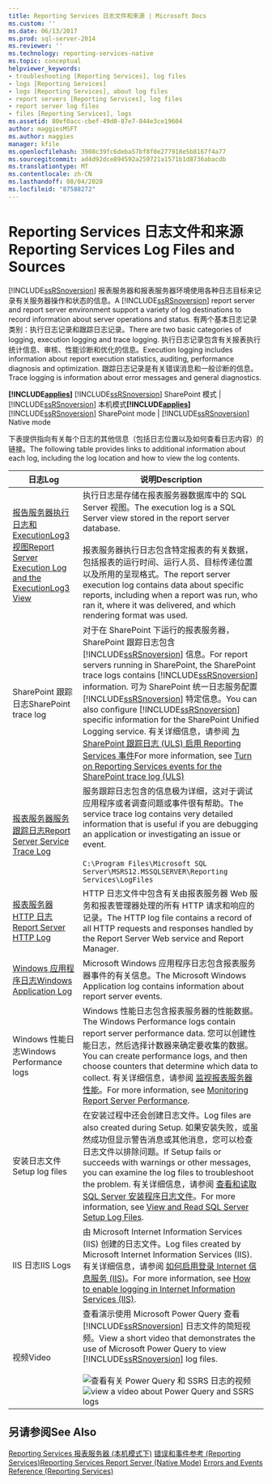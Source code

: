 ```yaml
---
title: Reporting Services 日志文件和来源 | Microsoft Docs
ms.custom: ''
ms.date: 06/13/2017
ms.prod: sql-server-2014
ms.reviewer: ''
ms.technology: reporting-services-native
ms.topic: conceptual
helpviewer_keywords:
- troubleshooting [Reporting Services], log files
- logs [Reporting Services]
- logs [Reporting Services], about log files
- report servers [Reporting Services], log files
- report server log files
- files [Reporting Services], logs
ms.assetid: 80ef0acc-cbef-49d0-87e7-844e3ce19604
author: maggiesMSFT
ms.author: maggies
manager: kfile
ms.openlocfilehash: 3908c39fc6deba57bf8f0e277918e5b8167f4a77
ms.sourcegitcommit: ad4d92dce894592a259721a1571b1d8736abacdb
ms.translationtype: MT
ms.contentlocale: zh-CN
ms.lasthandoff: 08/04/2020
ms.locfileid: "87588272"
---
```

# <a name="reporting-services-log-files-and-sources"></a><span data-ttu-id="6a055-102">Reporting Services 日志文件和来源</span><span class="sxs-lookup"><span data-stu-id="6a055-102">Reporting Services Log Files and Sources</span></span>
  <span data-ttu-id="6a055-103">[!INCLUDE[ssRSnoversion](../../../includes/ssrsnoversion-md.md)] 报表服务器和报表服务器环境使用各种日志目标来记录有关服务器操作和状态的信息。</span><span class="sxs-lookup"><span data-stu-id="6a055-103">A [!INCLUDE[ssRSnoversion](../../../includes/ssrsnoversion-md.md)] report server and report server environment support a variety of log destinations to record information about server operations and status.</span></span> <span data-ttu-id="6a055-104">有两个基本日志记录类别：执行日志记录和跟踪日志记录。</span><span class="sxs-lookup"><span data-stu-id="6a055-104">There are two basic categories of logging, execution logging and trace logging.</span></span> <span data-ttu-id="6a055-105">执行日志记录包含有关报表执行统计信息、审核、性能诊断和优化的信息。</span><span class="sxs-lookup"><span data-stu-id="6a055-105">Execution logging includes information about report execution statistics, auditing, performance diagnosis and optimization.</span></span> <span data-ttu-id="6a055-106">跟踪日志记录是有关错误消息和一般诊断的信息。</span><span class="sxs-lookup"><span data-stu-id="6a055-106">Trace logging is information about error messages and general diagnostics.</span></span>

 <span data-ttu-id="6a055-107">**[!INCLUDE[applies](../../includes/applies-md.md)]**  [!INCLUDE[ssRSnoversion](../../../includes/ssrsnoversion-md.md)] SharePoint 模式 | [!INCLUDE[ssRSnoversion](../../../includes/ssrsnoversion-md.md)] 本机模式</span><span class="sxs-lookup"><span data-stu-id="6a055-107">**[!INCLUDE[applies](../../includes/applies-md.md)]**  [!INCLUDE[ssRSnoversion](../../../includes/ssrsnoversion-md.md)] SharePoint mode | [!INCLUDE[ssRSnoversion](../../../includes/ssrsnoversion-md.md)] Native mode</span></span>

 <span data-ttu-id="6a055-108">下表提供指向有关每个日志的其他信息（包括日志位置以及如何查看日志内容）的链接。</span><span class="sxs-lookup"><span data-stu-id="6a055-108">The following table provides links to additional information about each log, including the log location and how to view the log contents.</span></span>

|<span data-ttu-id="6a055-109">日志</span><span class="sxs-lookup"><span data-stu-id="6a055-109">Log</span></span>|<span data-ttu-id="6a055-110">说明</span><span class="sxs-lookup"><span data-stu-id="6a055-110">Description</span></span>|
|---------|-----------------|
|[<span data-ttu-id="6a055-111">报告服务器执行日志和 ExecutionLog3 视图</span><span class="sxs-lookup"><span data-stu-id="6a055-111">Report Server Execution Log and the ExecutionLog3 View</span></span>](report-server-executionlog-and-the-executionlog3-view.md)|<span data-ttu-id="6a055-112">执行日志是存储在报表服务器数据库中的 SQL Server 视图。</span><span class="sxs-lookup"><span data-stu-id="6a055-112">The execution log is a SQL Server view stored in the report server database.</span></span><br /><br /> <span data-ttu-id="6a055-113">报表服务器执行日志包含特定报表的有关数据，包括报表的运行时间、运行人员、目标传递位置以及所用的呈现格式。</span><span class="sxs-lookup"><span data-stu-id="6a055-113">The report server execution log contains data about specific reports, including when a report was run, who ran it, where it was delivered, and which rendering format was used.</span></span>|
|<span data-ttu-id="6a055-114">SharePoint 跟踪日志</span><span class="sxs-lookup"><span data-stu-id="6a055-114">SharePoint trace log</span></span>|<span data-ttu-id="6a055-115">对于在 SharePoint 下运行的报表服务器，SharePoint 跟踪日志包含 [!INCLUDE[ssRSnoversion](../../../includes/ssrsnoversion-md.md)] 信息。</span><span class="sxs-lookup"><span data-stu-id="6a055-115">For report servers running in SharePoint, the SharePoint trace logs contains [!INCLUDE[ssRSnoversion](../../../includes/ssrsnoversion-md.md)] information.</span></span> <span data-ttu-id="6a055-116">可为 SharePoint 统一日志服务配置 [!INCLUDE[ssRSnoversion](../../../includes/ssrsnoversion-md.md)] 特定信息。</span><span class="sxs-lookup"><span data-stu-id="6a055-116">You can also configure [!INCLUDE[ssRSnoversion](../../../includes/ssrsnoversion-md.md)] specific information for the SharePoint Unified Logging service.</span></span> <span data-ttu-id="6a055-117">有关详细信息，请参阅 [为 SharePoint 跟踪日志 (ULS) 启用 Reporting Services 事件](turn-on-reporting-services-events-for-the-sharepoint-trace-log-uls.md)</span><span class="sxs-lookup"><span data-stu-id="6a055-117">For more information, see [Turn on Reporting Services events for the SharePoint trace log &#40;ULS&#41;](turn-on-reporting-services-events-for-the-sharepoint-trace-log-uls.md)</span></span>|
|[<span data-ttu-id="6a055-118">报表服务器服务跟踪日志</span><span class="sxs-lookup"><span data-stu-id="6a055-118">Report Server Service Trace Log</span></span>](report-server-service-trace-log.md)|<span data-ttu-id="6a055-119">服务跟踪日志包含的信息极为详细，这对于调试应用程序或者调查问题或事件很有帮助。</span><span class="sxs-lookup"><span data-stu-id="6a055-119">The service trace log contains very detailed information that is useful if you are debugging an application or investigating an issue or event.</span></span><br /><br /> `C:\Program Files\Microsoft SQL Server\MSRS12.MSSQLSERVER\Reporting Services\LogFiles`|
|[<span data-ttu-id="6a055-120">报表服务器 HTTP 日志</span><span class="sxs-lookup"><span data-stu-id="6a055-120">Report Server HTTP Log</span></span>](report-server-http-log.md)|<span data-ttu-id="6a055-121">HTTP 日志文件中包含有关由报表服务器 Web 服务和报表管理器处理的所有 HTTP 请求和响应的记录。</span><span class="sxs-lookup"><span data-stu-id="6a055-121">The HTTP log file contains a record of all HTTP requests and responses handled by the Report Server Web service and Report Manager.</span></span>|
|[<span data-ttu-id="6a055-122">Windows 应用程序日志</span><span class="sxs-lookup"><span data-stu-id="6a055-122">Windows Application Log</span></span>](windows-application-log.md)|<span data-ttu-id="6a055-123">Microsoft Windows 应用程序日志包含报表服务器事件的有关信息。</span><span class="sxs-lookup"><span data-stu-id="6a055-123">The Microsoft Windows Application log contains information about report server events.</span></span>|
|<span data-ttu-id="6a055-124">Windows 性能日志</span><span class="sxs-lookup"><span data-stu-id="6a055-124">Windows Performance logs</span></span>|<span data-ttu-id="6a055-125">Windows 性能日志包含报表服务器的性能数据。</span><span class="sxs-lookup"><span data-stu-id="6a055-125">The Windows Performance logs contain report server performance data.</span></span> <span data-ttu-id="6a055-126">您可以创建性能日志，然后选择计数器来确定要收集的数据。</span><span class="sxs-lookup"><span data-stu-id="6a055-126">You can create performance logs, and then choose counters that determine which data to collect.</span></span> <span data-ttu-id="6a055-127">有关详细信息，请参阅 [监视报表服务器性能](monitoring-report-server-performance.md)。</span><span class="sxs-lookup"><span data-stu-id="6a055-127">For more information, see [Monitoring Report Server Performance](monitoring-report-server-performance.md).</span></span>|
|<span data-ttu-id="6a055-128">安装日志文件</span><span class="sxs-lookup"><span data-stu-id="6a055-128">Setup log files</span></span>|<span data-ttu-id="6a055-129">在安装过程中还会创建日志文件。</span><span class="sxs-lookup"><span data-stu-id="6a055-129">Log files are also created during Setup.</span></span> <span data-ttu-id="6a055-130">如果安装失败，或虽然成功但显示警告消息或其他消息，您可以检查日志文件以排除问题。</span><span class="sxs-lookup"><span data-stu-id="6a055-130">If Setup fails or succeeds with warnings or other messages, you can examine the log files to troubleshoot the problem.</span></span> <span data-ttu-id="6a055-131">有关详细信息，请参阅 [查看和读取 SQL Server 安装程序日志文件](../../database-engine/install-windows/view-and-read-sql-server-setup-log-files.md)。</span><span class="sxs-lookup"><span data-stu-id="6a055-131">For more information, see [View and Read SQL Server Setup Log Files](../../database-engine/install-windows/view-and-read-sql-server-setup-log-files.md).</span></span>|
|<span data-ttu-id="6a055-132">IIS 日志</span><span class="sxs-lookup"><span data-stu-id="6a055-132">IIS Logs</span></span>|<span data-ttu-id="6a055-133">由 Microsoft Internet Information Services (IIS) 创建的日志文件。</span><span class="sxs-lookup"><span data-stu-id="6a055-133">Log files created by Microsoft Internet Information Services (IIS).</span></span> <span data-ttu-id="6a055-134">有关详细信息，请参阅 [如何启用登录 Internet 信息服务 (IIS)](https://support.microsoft.com/kb/313437)。</span><span class="sxs-lookup"><span data-stu-id="6a055-134">For more information, see [How to enable logging in Internet Information Services (IIS)](https://support.microsoft.com/kb/313437).</span></span>|
|<span data-ttu-id="6a055-135">视频</span><span class="sxs-lookup"><span data-stu-id="6a055-135">Video</span></span>|<span data-ttu-id="6a055-136">查看演示使用 Microsoft Power Query 查看 [!INCLUDE[ssRSnoversion](../../../includes/ssrsnoversion-md.md)] 日志文件的简短视频。</span><span class="sxs-lookup"><span data-stu-id="6a055-136">View a short video that demonstrates the use of Microsoft Power Query to view [!INCLUDE[ssRSnoversion](../../../includes/ssrsnoversion-md.md)] log files.</span></span><br /><br /> <span data-ttu-id="6a055-137">![查看有关 Power Query 和 SSRS 日志的视频](../media/generic-video-thumbnail.png "查看有关 Power Query 和 SSRS 日志的视频")</span><span class="sxs-lookup"><span data-stu-id="6a055-137">![view a video about Power Query and SSRS logs](../media/generic-video-thumbnail.png "view a video about Power Query and SSRS logs")</span></span>|

## <a name="see-also"></a><span data-ttu-id="6a055-138">另请参阅</span><span class="sxs-lookup"><span data-stu-id="6a055-138">See Also</span></span>
 <span data-ttu-id="6a055-139">[Reporting Services 报表服务器 &#40;本机模式下&#41;](reporting-services-report-server-native-mode.md) [错误和事件参考 &#40;Reporting Services&#41;](../troubleshooting/errors-and-events-reference-reporting-services.md)</span><span class="sxs-lookup"><span data-stu-id="6a055-139">[Reporting Services Report Server &#40;Native Mode&#41;](reporting-services-report-server-native-mode.md) [Errors and Events Reference &#40;Reporting Services&#41;](../troubleshooting/errors-and-events-reference-reporting-services.md)</span></span>


